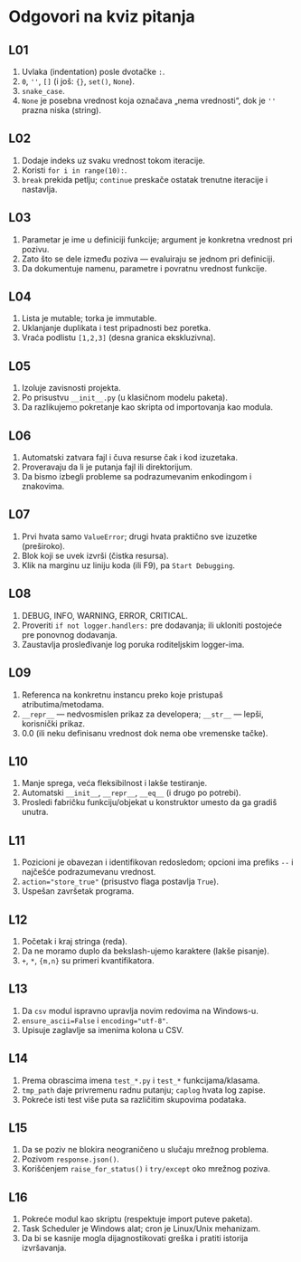 # Odgovori na kviz pitanja


## L01

1. Uvlaka (indentation) posle dvotačke `:`.
2. `0`, `''`, `[]` (i još: `{}`, `set()`, `None`).
3. `snake_case`.
4. `None` je posebna vrednost koja označava „nema vrednosti“, dok je `''` prazna niska (string).

## L02

1. Dodaje indeks uz svaku vrednost tokom iteracije.
2. Koristi `for i in range(10):`.
3. `break` prekida petlju; `continue` preskače ostatak trenutne iteracije i nastavlja.

## L03

1. Parametar je ime u definiciji funkcije; argument je konkretna vrednost pri pozivu.
2. Zato što se dele između poziva — evaluiraju se jednom pri definiciji.
3. Da dokumentuje namenu, parametre i povratnu vrednost funkcije.

## L04

1. Lista je mutable; torka je immutable.
2. Uklanjanje duplikata i test pripadnosti bez poretka.
3. Vraća podlistu `[1,2,3]` (desna granica ekskluzivna).

## L05

1. Izoluje zavisnosti projekta.
2. Po prisustvu `__init__.py` (u klasičnom modelu paketa).
3. Da razlikujemo pokretanje kao skripta od importovanja kao modula.

## L06

1. Automatski zatvara fajl i čuva resurse čak i kod izuzetaka.
2. Proveravaju da li je putanja fajl ili direktorijum.
3. Da bismo izbegli probleme sa podrazumevanim enkodingom i znakovima.

## L07

1. Prvi hvata samo `ValueError`; drugi hvata praktično sve izuzetke (preširoko).
2. Blok koji se uvek izvrši (čistka resursa).
3. Klik na marginu uz liniju koda (ili F9), pa `Start Debugging`.

## L08

1. DEBUG, INFO, WARNING, ERROR, CRITICAL.
2. Proveriti `if not logger.handlers:` pre dodavanja; ili ukloniti postojeće pre ponovnog dodavanja.
3. Zaustavlja prosleđivanje log poruka roditeljskim logger-ima.

## L09

1. Referenca na konkretnu instancu preko koje pristupaš atributima/metodama.
2. `__repr__` — nedvosmislen prikaz za developera; `__str__` — lepši, korisnički prikaz.
3. 0.0 (ili neku definisanu vrednost dok nema obe vremenske tačke).

## L10

1. Manje sprega, veća fleksibilnost i lakše testiranje.
2. Automatski `__init__`, `__repr__`, `__eq__` (i drugo po potrebi).
3. Prosledi fabričku funkciju/objekat u konstruktor umesto da ga gradiš unutra.

## L11

1. Pozicioni je obavezan i identifikovan redosledom; opcioni ima prefiks `--` i najčešće podrazumevanu vrednost.
2. `action="store_true"` (prisustvo flaga postavlja `True`).
3. Uspešan završetak programa.

## L12

1. Početak i kraj stringa (reda).
2. Da ne moramo duplo da bekslash-ujemo karaktere (lakše pisanje).
3. `+`, `*`, `{m,n}` su primeri kvantifikatora.

## L13

1. Da `csv` modul ispravno upravlja novim redovima na Windows-u.
2. `ensure_ascii=False` i `encoding="utf-8"`.
3. Upisuje zaglavlje sa imenima kolona u CSV.

## L14

1. Prema obrascima imena `test_*.py` i `test_*` funkcijama/klasama.
2. `tmp_path` daje privremenu radnu putanju; `caplog` hvata log zapise.
3. Pokreće isti test više puta sa različitim skupovima podataka.

## L15

1. Da se poziv ne blokira neograničeno u slučaju mrežnog problema.
2. Pozivom `response.json()`.
3. Korišćenjem `raise_for_status()` i `try/except` oko mrežnog poziva.

## L16

1. Pokreće modul kao skriptu (respektuje import puteve paketa).
2. Task Scheduler je Windows alat; cron je Linux/Unix mehanizam.
3. Da bi se kasnije mogla dijagnostikovati greška i pratiti istorija izvršavanja.